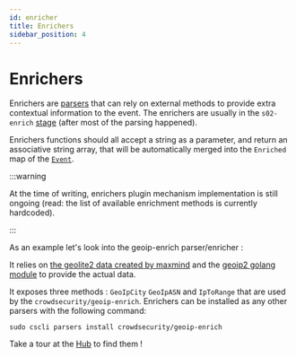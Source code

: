 ```yaml
---
id: enricher
title: Enrichers
sidebar_position: 4
---
```



# Enrichers

Enrichers are [parsers](intro) that can rely on external methods to provide extra contextual information to the event. The enrichers are usually in the `s02-enrich`  [stage](intro#stages) (after most of the parsing happened).

Enrichers functions should all accept a string as a parameter, and return an associative string array, that will be automatically merged into the `Enriched` map of the [`Event`](/docs/expr/event).

:::warning

At the time of writing, enrichers plugin mechanism implementation is still ongoing (read: the list of available enrichment methods is currently hardcoded).

:::

As an example let's look into the geoip-enrich parser/enricher :

It relies on [the geolite2 data created by maxmind](https://www.maxmind.com) and the [geoip2 golang module](https://github.com/oschwald/geoip2-golang) to provide the actual data.


It exposes three methods : `GeoIpCity` `GeoIpASN` and `IpToRange` that are used by the `crowdsecurity/geoip-enrich`.
Enrichers can be installed as any other parsers with the following command:

```
sudo cscli parsers install crowdsecurity/geoip-enrich
```

Take a tour at the [Hub](https://hub.crowdsec.net/) to find them !
